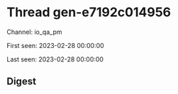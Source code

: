 # Thread gen-e7192c014956
Channel: io_qa_pm

First seen: 2023-02-28 00:00:00

Last seen: 2023-02-28 00:00:00

## Digest


